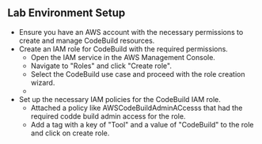 ## Lab Environment Setup 
* Ensure you have an AWS account with the necessary permissions to create and manage CodeBuild resources.
* Create an IAM role for CodeBuild with the required permissions.
    * Open the IAM service in the AWS Management Console.
    * Navigate to "Roles" and click "Create role".
    * Select the CodeBuild use case and proceed with the role creation wizard.
    * 
* Set up the necessary IAM policies for the CodeBuild IAM role.
    * Attached a policy like AWSCodeBuildAdminACcesss that had the required codde build admin access for the role. 
    * Add a tag with a key of "Tool" and a value of "CodeBuild" to the role and click on create role. 

